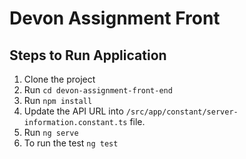 # Devon Assignment Front

## Steps to Run Application

1. Clone the project
2. Run `cd devon-assignment-front-end`
3. Run `npm install`
4. Update the API URL into `/src/app/constant/server-information.constant.ts` file.
5. Run `ng serve` 
6. To run the test `ng test`
